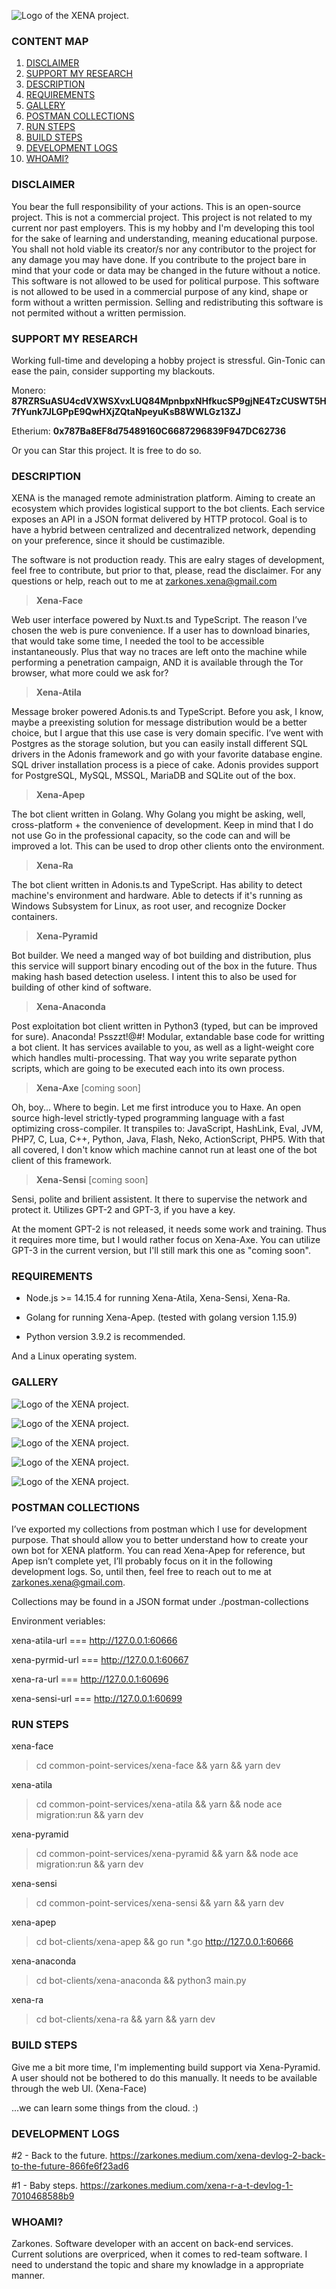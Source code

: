 ![Logo of the XENA project.](https://raw.githubusercontent.com/zarkones/XENA/production/common-point-services/xena-face/static/xena-logo.png)

### CONTENT MAP ###

1. [DISCLAIMER](#disclaimer)
2. [SUPPORT MY RESEARCH](#support-my-research)
3. [DESCRIPTION](#description)
4. [REQUIREMENTS](#requirements)
5. [GALLERY](#gallery)
6. [POSTMAN COLLECTIONS](#postman-collections)
7. [RUN STEPS](#run-steps)
8. [BUILD STEPS](#build-steps)
9. [DEVELOPMENT LOGS](#development-logs)
10. [WHOAMI?](#whoami)

### DISCLAIMER ###

You bear the full responsibility of your actions.
This is an open-source project. This is not a commercial project.
This project is not related to my current nor past employers.
This is my hobby and I'm developing this tool for the sake of learning and understanding, meaning educational purpose. You shall not hold viable its creator/s nor any contributor to the project for any damage you may have done. If you contribute to the project bare in mind that your code or data may be changed in the future without a notice.
This software is not allowed to be used for political purpose.
This software is not allowed to be used in a commercial purpose of any kind, shape or form without a written permission.
Selling and redistributing this software is not permited without a written permission.

### SUPPORT MY RESEARCH ###

Working full-time and developing a hobby project is stressful. Gin-Tonic can ease the pain, consider supporting my blackouts.

Monero: **87RZRSuASU4cdVXWSXvxLUQ84MpnbpxNHfkucSP9gjNE4TzCUSWT5H7fYunk7JLGPpE9QwHXjZQtaNpeyuKsB8WWLGz13ZJ**

Etherium: **0x787Ba8EF8d75489160C6687296839F947DC62736**

Or you can Star this project. It is free to do so.

### DESCRIPTION ###

XENA is the managed remote administration platform. Aiming to create an ecosystem which provides logistical support to the bot clients. Each service exposes an API in a JSON format delivered by HTTP protocol. Goal is to have a hybrid between centralized and decentralized network, depending on your preference, since it should be custimazible.

The software is not production ready. This are ealry stages of development, feel free to contribute, but prior to that, please, read the disclaimer.
For any questions or help, reach out to me at zarkones.xena@gmail.com

> **Xena-Face**

Web user interface powered by Nuxt.ts and TypeScript. The reason I’ve chosen the web is pure convenience. If a user has to download binaries, that would take some time, I needed the tool to be accessible instantaneously.
Plus that way no traces are left onto the machine while performing a penetration campaign, AND it is available through the Tor browser, what more could we ask for?

> **Xena-Atila**

Message broker powered Adonis.ts and TypeScript. Before you ask, I know, maybe a preexisting solution for message distribution would be a better choice, but I argue that this use case is very domain specific.
I’ve went with Postgres as the storage solution, but you can easily install different SQL drivers in the Adonis framework and go with your favorite database engine. SQL driver installation process is a piece of cake.
Adonis provides support for PostgreSQL, MySQL, MSSQL, MariaDB and SQLite out of the box.

> **Xena-Apep**

The bot client written in Golang. Why Golang you might be asking, well, cross-platform + the convenience of development. Keep in mind that I do not use Go in the professional capacity, so the code can and will be improved a lot.
This can be used to drop other clients onto the environment.

> **Xena-Ra**

The bot client written in Adonis.ts and TypeScript.
Has ability to detect machine's environment and hardware.
Able to detects if it's running as Windows Subsystem for Linux, as root user, and recognize Docker containers.

> **Xena-Pyramid**

Bot builder. We need a manged way of bot building and distribution, plus this service will support binary encoding out of the box in the future. Thus making hash based detection useless.
I intent this to also be used for building of other kind of software.

> **Xena-Anaconda**

Post exploitation bot client written in Python3 (typed, but can be improved for sure). Anaconda! Psszzt!@#! Modular, extandable base code for writting a bot client. It has services available to you, as well as a light-weight core which handles multi-processing. That way you write separate python scripts, which are going to be executed each into its own process. 

> **Xena-Axe** [coming soon]

Oh, boy... Where to begin. Let me first introduce you to Haxe. An open source high-level strictly-typed programming language with a fast optimizing cross-compiler. It transpiles to: JavaScript, HashLink, Eval, JVM, PHP7, C, Lua, C++, Python, Java, Flash, Neko, ActionScript, PHP5.
With that all covered, I don't know which machine cannot run at least one of the bot client of this framework.

> **Xena-Sensi** [coming soon]

Sensi, polite and brilient assistent. It there to supervise the network and protect it. Utilizes GPT-2 and GPT-3, if you have a key.

At the moment GPT-2 is not released, it needs some work and training. Thus it requires more time, but I would rather focus on Xena-Axe. You can utilize GPT-3 in the current version, but I'll still mark this one as "coming soon". 

### REQUIREMENTS ###

- Node.js >= 14.15.4 for running Xena-Atila, Xena-Sensi, Xena-Ra.

- Golang for running Xena-Apep. (tested with golang version 1.15.9)

- Python version 3.9.2 is recommended.

And a Linux operating system.

### GALLERY ###

![Logo of the XENA project.](https://raw.githubusercontent.com/zarkones/XENA/production/promotional-materials/login-page.png)

![Logo of the XENA project.](https://raw.githubusercontent.com/zarkones/XENA/production/promotional-materials/disabled-functionality.png)

![Logo of the XENA project.](https://raw.githubusercontent.com/zarkones/XENA/production/promotional-materials/interaction-with-bot-clients.png)

![Logo of the XENA project.](https://raw.githubusercontent.com/zarkones/XENA/production/promotional-materials/author-studio-aka-bot-builder.png)

![Logo of the XENA project.](https://raw.githubusercontent.com/zarkones/XENA/production/promotional-materials/settings-page.png)

### POSTMAN COLLECTIONS ###

I’ve exported my collections from postman which I use for development purpose. That should allow you to better understand how to create your own bot for XENA platform. You can read Xena-Apep for reference, but Apep isn’t complete yet, I’ll probably focus on it in the following development logs. So, until then, feel free to reach out to me at zarkones.xena@gmail.com.

Collections may be found in a JSON format under ./postman-collections

Environment veriables:

xena-atila-url  ===  http://127.0.0.1:60666

xena-pyrmid-url  ===  http://127.0.0.1:60667

xena-ra-url  ===  http://127.0.0.1:60696

xena-sensi-url  ===  http://127.0.0.1:60699

### RUN STEPS ###

xena-face
> cd common-point-services/xena-face && yarn && yarn dev

xena-atila
> cd common-point-services/xena-atila && yarn && node ace migration:run && yarn dev

xena-pyramid
> cd common-point-services/xena-pyramid && yarn && node ace migration:run && yarn dev

xena-sensi
> cd common-point-services/xena-sensi && yarn && yarn dev

xena-apep
> cd bot-clients/xena-apep && go run *.go http://127.0.0.1:60666

xena-anaconda
> cd bot-clients/xena-anaconda && python3 main.py

xena-ra
> cd bot-clients/xena-ra && yarn && yarn dev

### BUILD STEPS ###

Give me a bit more time, I'm implementing build support via Xena-Pyramid.
A user should not be bothered to do this manually.
It needs to be available through the web UI. (Xena-Face)

...we can learn some things from the cloud. :)

### DEVELOPMENT LOGS ###

#2 - Back to the future.
https://zarkones.medium.com/xena-devlog-2-back-to-the-future-866fe6f23ad6

#1 - Baby steps.
https://zarkones.medium.com/xena-r-a-t-devlog-1-7010468588b9

### WHOAMI? ###

Zarkones. Software developer with an accent on back-end services.
Current solutions are overpriced, when it comes to red-team software.
I need to understand the topic and share my knowladge in a appropriate manner.

